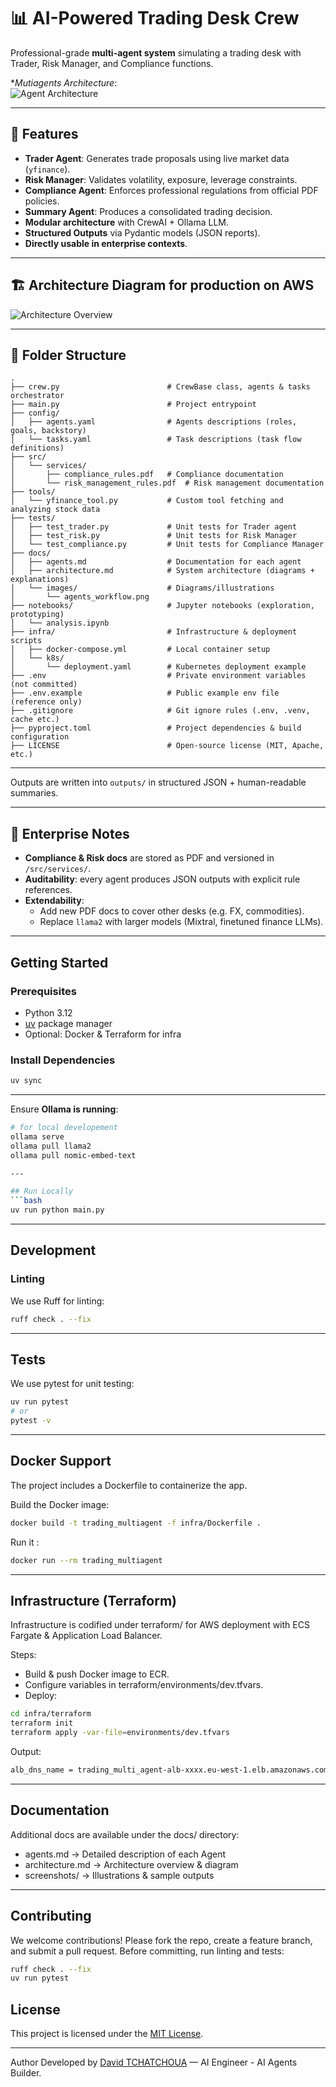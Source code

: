 # 📊 AI-Powered Trading Desk Crew

Professional-grade **multi-agent system** simulating a trading desk with Trader, Risk Manager, and Compliance functions.

**Mutiagents Architecture*:  
![Agent Architecture](./docs/screenshots/archi_trading_agent.png)

---

## 🚀 Features
- **Trader Agent**: Generates trade proposals using live market data (`yfinance`).
- **Risk Manager**: Validates volatility, exposure, leverage constraints.
- **Compliance Agent**: Enforces professional regulations from official PDF policies.
- **Summary Agent**: Produces a consolidated trading decision.
- **Modular architecture** with CrewAI + Ollama LLM.
- **Structured Outputs** via Pydantic models (JSON reports).
- **Directly usable in enterprise contexts**.

---

## 🏗️ Architecture Diagram for production on AWS
![Architecture Overview](./docs/screenshots/archi_trading_prod.png)

---

## 📂 Folder Structure
```
.
├── crew.py                        # CrewBase class, agents & tasks orchestrator
├── main.py                        # Project entrypoint
├── config/
│   ├── agents.yaml                # Agents descriptions (roles, goals, backstory)
│   └── tasks.yaml                 # Task descriptions (task flow definitions)
├── src/
│   └── services/
│       ├── compliance_rules.pdf   # Compliance documentation
│       └── risk_management_rules.pdf  # Risk management documentation
├── tools/
│   └── yfinance_tool.py           # Custom tool fetching and analyzing stock data
├── tests/
│   ├── test_trader.py             # Unit tests for Trader agent
│   ├── test_risk.py               # Unit tests for Risk Manager
│   └── test_compliance.py         # Unit tests for Compliance Manager
├── docs/
│   ├── agents.md                  # Documentation for each agent
│   ├── architecture.md            # System architecture (diagrams + explanations)
│   └── images/                    # Diagrams/illustrations
│       └── agents_workflow.png
├── notebooks/                     # Jupyter notebooks (exploration, prototyping)
│   └── analysis.ipynb
├── infra/                         # Infrastructure & deployment scripts
│   ├── docker-compose.yml         # Local container setup
│   └── k8s/
│       └── deployment.yaml        # Kubernetes deployment example
├── .env                           # Private environment variables (not committed)
├── .env.example                   # Public example env file (reference only)
├── .gitignore                     # Git ignore rules (.env, .venv, cache etc.)
├── pyproject.toml                 # Project dependencies & build configuration
├── LICENSE                        # Open-source license (MIT, Apache, etc.)
```


---

Outputs are written into `outputs/` in structured JSON + human-readable summaries.

---

## 👔 Enterprise Notes
- **Compliance & Risk docs** are stored as PDF and versioned in `/src/services/`.  
- **Auditability**: every agent produces JSON outputs with explicit rule references.  
- **Extendability**:
  - Add new PDF docs to cover other desks (e.g. FX, commodities).
  - Replace `llama2` with larger models (Mixtral, finetuned finance LLMs).  

---


## Getting Started

### Prerequisites
- Python 3.12
- [uv](https://github.com/astral-sh/uv) package manager
- Optional: Docker & Terraform for infra

### Install Dependencies
```bash
uv sync
```

---

Ensure **Ollama is running**:
```bash
# for local developement
ollama serve
ollama pull llama2
ollama pull nomic-embed-text

---

## Run Locally
```bash
uv run python main.py
```
---

## Development
### Linting

We use Ruff for linting:

```bash
ruff check . --fix
```
---

## Tests

We use pytest for unit testing:

```bash
uv run pytest
# or 
pytest -v
```
---

## Docker Support

The project includes a Dockerfile to containerize the app.

Build the Docker image:

```bash
docker build -t trading_multiagent -f infra/Dockerfile .
```

Run it :

```bash
docker run --rm trading_multiagent
```
---

## Infrastructure (Terraform)
Infrastructure is codified under terraform/ for AWS deployment with ECS Fargate & Application Load Balancer.

Steps:

- Build & push Docker image to ECR.
- Configure variables in terraform/environments/dev.tfvars.
- Deploy:

```bash
cd infra/terraform
terraform init
terraform apply -var-file=environments/dev.tfvars
```
Output:

```bash
alb_dns_name = trading_multi_agent-alb-xxxx.eu-west-1.elb.amazonaws.com
```
---

## Documentation
Additional docs are available under the docs/ directory:

- agents.md → Detailed description of each Agent
- architecture.md → Architecture overview & diagram
- screenshots/ → Illustrations & sample outputs

---

## Contributing
We welcome contributions! Please fork the repo, create a feature branch, and submit a pull request.
Before committing, run linting and tests:
```bash
ruff check . --fix
uv run pytest
```

## License
This project is licensed under the [MIT License](https://opensource.org/licenses/MIT).

--- 

Author
Developed by [David TCHATCHOUA](https://frenchtechacademie.fr/tchatchoua) — AI Engineer - AI Agents Builder.